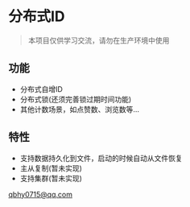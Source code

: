 # 分布式ID
> 本项目仅供学习交流，请勿在生产环境中使用

## 功能
* 分布式自增ID
* 分布式锁(还须完善锁过期时间功能)
* 其他计数场景，如点赞数、浏览数等...

## 特性
* 支持数据持久化到文件，启动的时候自动从文件恢复
* 主从复制(暂未实现)
* 支持集群(暂未实现)

qbhy0715@qq.com